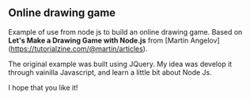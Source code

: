 ## Online drawing game ##

Example of use from node js to build an online drawing game.
Based on **Let's Make a Drawing Game with Node.js** from [Martin Angelov] (https://tutorialzine.com/@martin/articles).

The original example was built using JQuery. 
My idea was develop it through vainilla Javascript, and learn a little bit about Node Js.

I hope that you like it!
